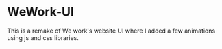 # WeWork-UI
This is a remake of We work's website UI where I added a few animations using js and css libraries.
